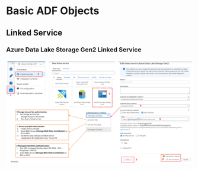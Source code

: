 # Basic ADF Objects
## Linked Service
### Azure Data Lake Storage Gen2 Linked Service 
![ADLS2-Linked-Service](images/ADLS2-Linked-Service2.png "ADLS2-Linked-Service")
